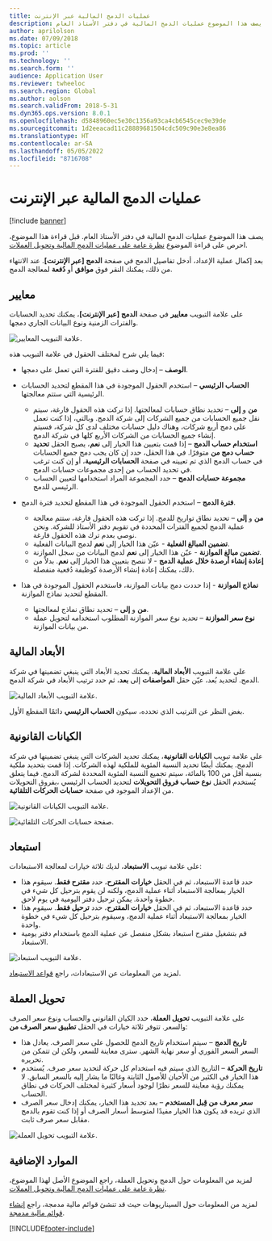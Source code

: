 ```yaml
---
title: عمليات الدمج المالية عبر الإنترنت
description: يصف هذا الموضوع عمليات الدمج المالية في دفتر الأستاذ العام.
author: aprilolson
ms.date: 07/09/2018
ms.topic: article
ms.prod: ''
ms.technology: ''
ms.search.form: ''
audience: Application User
ms.reviewer: twheeloc
ms.search.region: Global
ms.author: aolson
ms.search.validFrom: 2018-5-31
ms.dyn365.ops.version: 8.0.1
ms.openlocfilehash: d5848960ec5e30c1356a93ca4cb6545cec9e39de
ms.sourcegitcommit: 1d2eeacad11c28889681504cdc509c90e3e8ea86
ms.translationtype: HT
ms.contentlocale: ar-SA
ms.lasthandoff: 05/05/2022
ms.locfileid: "8716708"
---
```

# <a name="online-financial-consolidations"></a>عمليات الدمج المالية عبر الإنترنت

[!include [banner](../includes/banner.md)]

يصف هذا الموضوع عمليات الدمج المالية في دفتر الأستاذ العام. قبل قراءة هذا الموضوع، احرص على قراءة الموضوع [نظرة عامة على عمليات الدمج المالية وتحويل العملات‬](financial-consolidations-currency-translation.md).

بعد إكمال عملية الإعداد، أدخل تفاصيل الدمج في صفحة **الدمج [عبر الإنترنت]**. عند الانتهاء من ذلك، يمكنك النقر فوق **موافق** أو **دُفعة** لمعالجة الدمج.

## <a name="criteria"></a>معايير
على علامة التبويب **معايير** في صفحة **الدمج [عبر الإنترنت]**، يمكنك تحديد الحسابات والفترات الزمنية ونوع البيانات الجاري دمجها.

![علامة التبويب المعايير.](./media/criteria-consolidate-online.png "علامة التبويب المعايير")

فيما يلي شرح لمختلف الحقول في علامة التبويب هذه:

- **الوصف** – إدخال وصف دقيق للفترة التي تعمل على دمجها.
- **الحساب الرئيسي** – استخدم الحقول الموجودة في هذا المقطع لتحديد الحسابات الرئيسية التي ستتم معالجتها.

    - **من** و **إلى** – تحديد نطاق حسابات لمعالجتها. إذا تركت هذه الحقول فارغة، سيتم نقل جميع الحسابات من جميع الشركات إلى شركة الدمج. وبالتي، إذا كنت تعمل على دمج أربع شركات، وهناك دليل حسابات مختلف لدى كل شركة، فسيتم إنشاء جميع الحسابات من الشركات الأربع كلها في شركة الدمج.
    - **استخدام حساب الدمج** – إذا قمت بتعيين هذا الخيار إلى **نعم**، يصبح الحقل **تحديد حساب دمج من‬** متوفرًا. في هذا الحقل، حدد إن كان يجب دمج جميع الحسابات في حساب الدمج الذي تم تعيينه في صفحة **الحسابات الرئيسية**، أو إن كنت ترغب في تحديد الحساب من إحدى مجموعات حسابات الدمج.
    - **مجموعة حسابات الدمج** – حدد المجموعة المراد استخدامها لتعيين الحساب الرئيسي للدمج.

- **فترة الدمج** – استخدم الحقول الموجودة في هذا المقطع لتحديد فترة الدمج‏‎.

    - **من** و **إلى** – تحديد نطاق تواريخ للدمج. إذا تركت هذه الحقول فارغة، ستتم معالجة عملية الدمج لجميع الفترات المحددة في تقويم دفتر الأستاذ للشركة. ونحن نوصي بعدم ترك هذه الحقول فارغة.
    - **تضمين المبالغ الفعلية** - عيّن هذا الخيار إلى **نعم** لدمج البيانات الفعلية.
    - **تضمين مبالغ الموازنة** - عيّن هذا الخيار إلى **نعم** لدمج البيانات من سجل الموازنة.
    - **‏‫إعادة إنشاء أرصدة خلال عملية الدمج‬** - لا ننصح بتعيين هذا الخيار إلى **نعم**. بدلاً من ذلك، يمكنك إعادة إنشاء الأرصدة كوظيفة دُفعية منفصلة.

- **نماذج الموازنة** - إذا حددت دمج بيانات الموازنة، فاستخدم الحقول الموجودة في هذا المقطع لتحديد نماذج الموازنة.

    - **من** و **إلى** – تحديد نطاق نماذج لمعالجتها.
    - **نوع سعر الموازنة‬** – تحديد نوع سعر الموازنة‬ المطلوب استخدامه لتحويل عملة من بيانات الموازنة.

## <a name="financial-dimensions"></a>الأبعاد المالية
على علامة التبويب **الأبعاد المالية**، يمكنك تحديد الأبعاد التي ينبغي تضمينها في شركة الدمج. لتحديد بُعد، عيّن حقل **المواصفات** إلى **بعد**، ثم حدد ترتيب الأبعاد في شركة الدمج.

![علامة التبويب الأبعاد المالية.](./media/financial-dimensions-cons.png "علامة التبويب الأبعاد المالية")

بغض النظر عن الترتيب الذي تحدده، سيكون **الحساب الرئيسي** دائمًا المقطع الأول.

## <a name="legal-entities"></a>الكيانات القانونية
على علامة تبويب **الكيانات القانونية**، يمكنك تحديد الشركات التي ينبغي تضمينها في شركة الدمج. يمكنك أيضًا تحديد النسبة المئوية للملكية لهذه الشركات. إذا قمت بتحديد ملكية بنسبة أقل من 100 بالمائة، سيتم تجميع النسبة المئوية المحددة لشركة الدمج. فيما يتعلق بفروق التحويلات‬‏‎، يُستخدم الحقل **نوع حساب فروق التحويلات‬** لتحديد الحساب الرئيسي من الإعداد الموجود في صفحة **حسابات الحركات التلقائية‬**.

![علامة التبويب الكيانات القانونية.](./media/legal-entities-cons.png "علامة التبويب الكيانات القانونية")

![صفحة حسابات الحركات التلقائية.](./media/accounts-for-automatic-cons.png "صفحة حسابات الحركات التلقائية")

## <a name="elimination"></a>استبعاد
على علامة تبويب **الاستبعاد**، لديك ثلاثة خيارات لمعالجة الاستبعادات:

- حدد قاعدة الاستبعاد، ثم في الحقل **خيارات المقترح‬**، حدد **مقترح فقط**. سيقوم هذا الخيار بمعالجة الاستبعاد أثناء عملية الدمج، ولكنه لن يقوم بترحيل كل شيء في خطوة واحدة. يمكن ترحيل دفتر اليومية في يوم لاحق.
- حدد قاعدة الاستبعاد، ثم في الحقل **خيارات المقترح‬**، حدد **ترحيل فقط**. سيقوم هذا الخيار بمعالجة الاستبعاد أثناء عملية الدمج، وسيقوم بترحيل كل شيء في خطوة واحدة.
- قم بتشغيل مقترح استبعاد بشكل منفصل عن عملية الدمج باستخدام دفتر يومية الاستبعاد.

![علامة التبويب استبعاد.](./media/elimination-cons-onl.png "علامة التبويب استبعاد")

لمزيد من المعلومات عن الاستبعادات، راجع [قواعد الاستبعاد](./elimination-rules.md).

## <a name="currency-translation"></a>تحويل العملة
على علامة التبويب **تحويل العملة‬**، حدد الكيان القانوني والحساب ونوع سعر الصرف والسعر. تتوفر ثلاثة خيارات في الحقل **تطبيق سعر الصرف من**:

- **تاريخ الدمج** – سيتم استخدام تاريخ الدمج للحصول على سعر الصرف. يعادل هذا السعر السعر الفوري أو سعر نهاية الشهر. سترى معاينة للسعر، ولكن لن تتمكن من تحريره.
- **تاريخ الحركة** – التاريخ الذي سيتم فيه استخدام كل حركة لتحديد سعر صرف. يُستخدم هذا الخيار في الكثير من الأحيان للأصول الثابتة وغالبًا ما يشار إليه بالسعر السابق. لا يمكنك رؤية معاينة للسعر نظرًا لوجود أسعار كثيرة لمختلف الحركات في نطاق الحساب.
- **سعر معرف من قِبل المستخدم‬** – بعد تحديد هذا الخيار، يمكنك إدخال سعر الصرف الذي تريده قد يكون هذا الخيار مفيدًا لمتوسط أسعار الصرف أو إذا كنت تقوم بالدمج مقابل سعر صرف ثابت.

![علامة التبويب تحويل العملة.](./media/currency-translation-cons-online.png "علامة التبويب تحويل العملة")

## <a name="additional-resources"></a>الموارد الإضافية

لمزيد من المعلومات حول الدمج وتحويل العملة‬، راجع الموضوع الأصل لهذا الموضوع، [نظرة عامة على عمليات الدمج المالية وتحويل العملات‬](./financial-consolidations-currency-translation.md).

لمزيد من المعلومات حول السيناريوهات حيث قد تنشئ قوائم مالية مدمجة، راجع [إنشاء قوائم مالية مدمجة‬](./generating-consolidated-financial-statements.md).


[!INCLUDE[footer-include](../../includes/footer-banner.md)]
